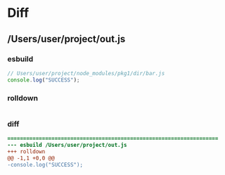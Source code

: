 # Diff
## /Users/user/project/out.js
### esbuild
```js
// Users/user/project/node_modules/pkg1/dir/bar.js
console.log("SUCCESS");
```
### rolldown
```js

```
### diff
```diff
===================================================================
--- esbuild	/Users/user/project/out.js
+++ rolldown	
@@ -1,1 +0,0 @@
-console.log("SUCCESS");

```